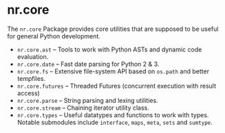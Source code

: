 # nr.core

The `nr.core` Package provides core utilities that are supposed to be useful
for general Python development.

* `nr.core.ast` &ndash; Tools to work with Python ASTs and dynamic code evaluation.
* `nr.core.date` &ndash; Fast date parsing for Python 2 & 3.
* `nr.core.fs` &ndash; Extensive file-system API based on `os.path` and better tempfiles.
* `nr.core.futures` &ndash; Threaded Futures (concurrent execution with result access)
* `nr.core.parse` &ndash; String parsing and lexing utilities.
* `nr.core.stream` &ndash; Chaining iterator utility class.
* `nr.core.types` &ndash; Useful datatypes and functions to work with types.
  Notable submodules include `interface`, `maps`, `meta`, `sets` and `sumtype`.
